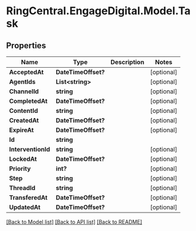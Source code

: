 # RingCentral.EngageDigital.Model.Task
## Properties

Name | Type | Description | Notes
------------ | ------------- | ------------- | -------------
**AcceptedAt** | **DateTimeOffset?** |  | [optional] 
**AgentIds** | **List&lt;string&gt;** |  | [optional] 
**ChannelId** | **string** |  | [optional] 
**CompletedAt** | **DateTimeOffset?** |  | [optional] 
**ContentId** | **string** |  | [optional] 
**CreatedAt** | **DateTimeOffset?** |  | [optional] 
**ExpireAt** | **DateTimeOffset?** |  | [optional] 
**Id** | **string** |  | 
**InterventionId** | **string** |  | [optional] 
**LockedAt** | **DateTimeOffset?** |  | [optional] 
**Priority** | **int?** |  | [optional] 
**Step** | **string** |  | [optional] 
**ThreadId** | **string** |  | [optional] 
**TransferedAt** | **DateTimeOffset?** |  | [optional] 
**UpdatedAt** | **DateTimeOffset?** |  | [optional] 

[[Back to Model list]](../README.md#documentation-for-models) [[Back to API list]](../README.md#documentation-for-api-endpoints) [[Back to README]](../README.md)

